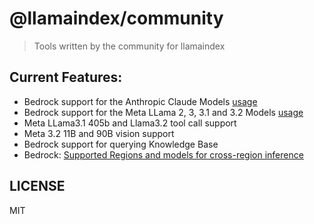 # @llamaindex/community

> Tools written by the community for llamaindex

## Current Features:

- Bedrock support for the Anthropic Claude Models [usage](https://ts.llamaindex.ai/modules/llms/available_llms/bedrock)
- Bedrock support for the Meta LLama 2, 3, 3.1 and 3.2 Models [usage](https://ts.llamaindex.ai/modules/llms/available_llms/bedrock)
- Meta LLama3.1 405b and Llama3.2 tool call support
- Meta 3.2 11B and 90B vision support
- Bedrock support for querying Knowledge Base
- Bedrock: [Supported Regions and models for cross-region inference](https://docs.aws.amazon.com/bedrock/latest/userguide/cross-region-inference-support.html)

## LICENSE

MIT
